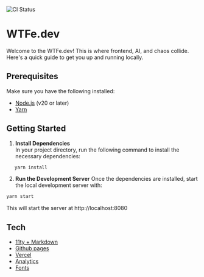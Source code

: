 ![CI Status](https://github.com/WTFe-dev/whatthefe/actions/workflows/deploy.yml/badge.svg?branch=main)


# WTFe.dev

Welcome to the WTFe.dev! This is where frontend, AI, and chaos collide. Here's a quick guide to get you up and running locally.

## Prerequisites

Make sure you have the following installed:

- [Node.js](https://nodejs.org/) (v20 or later)
- [Yarn](https://yarnpkg.com/)

## Getting Started

1. **Install Dependencies**  
   In your project directory, run the following command to install the necessary dependencies:

```bash
   yarn install
```

2. **Run the Development Server**
Once the dependencies are installed, start the local development server with:

```bash
yarn start
```

This will start the server at http://localhost:8080

## Tech
 - [11ty + Markdown](https://v0-7-0.11ty.dev/docs/languages/markdown/)
 - [Github pages](https://github.com/WTFe-dev/whatthefe)
 - [Vercel](https://vercel.com/home)
 - [Analytics](https://www.goatcounter.com)
 - [Fonts](https://www.recursive.design/)

